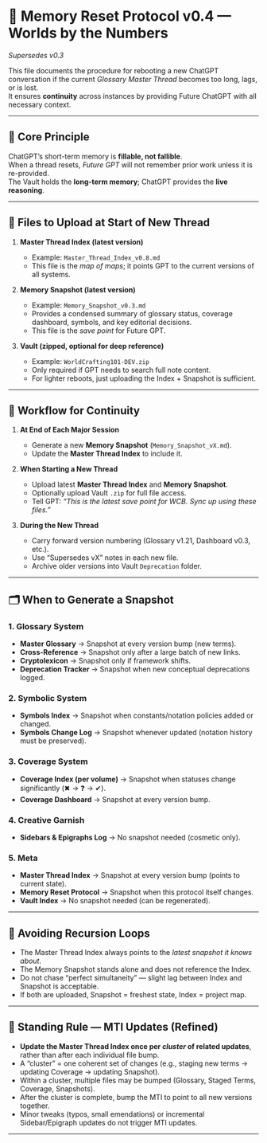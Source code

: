 # 🧠 Memory Reset Protocol v0.4 — Worlds by the Numbers
*Supersedes v0.3*

This file documents the procedure for rebooting a new ChatGPT conversation if the current *Glossary Master Thread* becomes too long, lags, or is lost.  
It ensures **continuity** across instances by providing Future ChatGPT with all necessary context.

---

## 🔑 Core Principle
ChatGPT’s short-term memory is **fillable, not fallible**.  
When a thread resets, *Future GPT* will not remember prior work unless it is re-provided.  
The Vault holds the **long-term memory**; ChatGPT provides the **live reasoning**.  

---

## 📂 Files to Upload at Start of New Thread

1. **Master Thread Index (latest version)**  
   - Example: `Master_Thread_Index_v0.8.md`  
   - This file is the *map of maps*; it points GPT to the current versions of all systems.  

2. **Memory Snapshot (latest version)**  
   - Example: `Memory_Snapshot_v0.3.md`  
   - Provides a condensed summary of glossary status, coverage dashboard, symbols, and key editorial decisions.  
   - This file is the *save point* for Future GPT.  

3. **Vault (zipped, optional for deep reference)**  
   - Example: `WorldCrafting101-DEV.zip`  
   - Only required if GPT needs to search full note content.  
   - For lighter reboots, just uploading the Index + Snapshot is sufficient.  

---

## 📝 Workflow for Continuity

1. **At End of Each Major Session**  
   - Generate a new **Memory Snapshot** (`Memory_Snapshot_vX.md`).  
   - Update the **Master Thread Index** to include it.  

2. **When Starting a New Thread**  
   - Upload latest **Master Thread Index** and **Memory Snapshot**.  
   - Optionally upload Vault `.zip` for full file access.  
   - Tell GPT: *“This is the latest save point for WCB. Sync up using these files.”*  

3. **During the New Thread**  
   - Carry forward version numbering (Glossary v1.21, Dashboard v0.3, etc.).  
   - Use “Supersedes vX” notes in each new file.  
   - Archive older versions into Vault `Deprecation` folder.  

---

## 🗂 When to Generate a Snapshot

### 1. Glossary System
- **Master Glossary** → Snapshot at every version bump (new terms).  
- **Cross-Reference** → Snapshot only after a large batch of new links.  
- **Cryptolexicon** → Snapshot only if framework shifts.  
- **Deprecation Tracker** → Snapshot when new conceptual deprecations logged.  

### 2. Symbolic System
- **Symbols Index** → Snapshot when constants/notation policies added or changed.  
- **Symbols Change Log** → Snapshot whenever updated (notation history must be preserved).  

### 3. Coverage System
- **Coverage Index (per volume)** → Snapshot when statuses change significantly (✖ → ❓ → ✔).  
- **Coverage Dashboard** → Snapshot at every version bump.  

### 4. Creative Garnish
- **Sidebars & Epigraphs Log** → No snapshot needed (cosmetic only).  

### 5. Meta
- **Master Thread Index** → Snapshot at every version bump (points to current state).  
- **Memory Reset Protocol** → Snapshot when this protocol itself changes.  
- **Vault Index** → No snapshot needed (can be regenerated).  

---

## 🚫 Avoiding Recursion Loops
- The Master Thread Index always points to the *latest snapshot it knows about*.  
- The Memory Snapshot stands alone and does not reference the Index.  
- Do not chase “perfect simultaneity” — slight lag between Index and Snapshot is acceptable.  
- If both are uploaded, Snapshot = freshest state, Index = project map.  

---

## 📌 Standing Rule — MTI Updates (Refined)
- **Update the Master Thread Index once per *cluster* of related updates**, rather than after each individual file bump.  
- A “cluster” = one coherent set of changes (e.g., staging new terms → updating Coverage → updating Snapshot).  
- Within a cluster, multiple files may be bumped (Glossary, Staged Terms, Coverage, Snapshots).  
- After the cluster is complete, bump the MTI to point to all new versions together.  
- Minor tweaks (typos, small emendations) or incremental Sidebar/Epigraph updates do not trigger MTI updates.  

---

